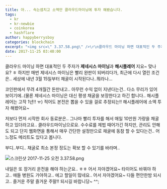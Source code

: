```yaml
---
title: 아... 속는셈치고 소액만 클라우드마이닝에 투자 해봤습니다.
tags:
  - kr
  - kr-newbie
  - coinkorea
  - hashflare
author: happyberrysboy
categories: blockchain
excerpt: "<img src=\" 3.37.58.png\" />\r\n클라우드 마이닝 하면 대표적인 두 주자가 **제네시스 마이닝**과 **해시플레어** 지요~ 맞나요? ㅎ 하지만 매번 제네시스 마이닝은 빨리 완판이 되버리다가, 최근에 다시 열린 조건은.. 세상에 내년 3월 15일부터 채굴이 시작된다나..뭐라나...  코인판에서 무려 4개월간 돈만내고.. 아무런 수익 없이 지낸다는건.. 다소 무리가 있어 보이기에..(물론 제....."
date: 2017-11-25 03:40:00
---
```


클라우드 마이닝 하면 대표적인 두 주자가 **제네시스 마이닝**과 **해시플레어** 지요~ 맞나요? ㅎ
하지만 매번 제네시스 마이닝은 빨리 완판이 되버리다가, 최근에 다시 열린 조건은.. 세상에 내년 3월 15일부터 채굴이 시작된다나..뭐라나...

코인판에서 무려 4개월간 돈만내고.. 아무런 수익 없이 지낸다는건.. 다소 무리가 있어 보이기에..(물론 제네시스 마이닝은 대신 평생 채굴을 보장한다고 하긴 합니다.. 해시플레어는 고작 1년!! ㅠ) 적어도 본전은 뽑을 수 있을 걸로 추정되는!! 해시플레어에 소액 투자 해봤어요~

저보다 먼저 시작한 회사 동료분은.. 그나마 빨리 투자를 해서 매일 10만원 가량을 채굴하고 있더라고요.. 클라우드마이닝으로요.
수수료를 제법 때어가긴 하지만, 관리도 안해도 되고 단지 웹화면을 통해서 매우 간단한 설정만으로 채굴에 동참 할 수 있다는건.. 어느정도 메리트도 있다고 봅니다.

부디..부디.. 채굴로 최소 본정 정도는 확보 할 수 있기를 바라며.. 

![스크린샷 2017-11-25 오전 3.37.58.png](https://steemitimages.com/DQmZVpEsQ4uf16hezYbf3MwQddG38yU9Ktkpqi8Kr9hymR1/％E1％84％89％E1％85％B3％E1％84％8F％E1％85％B3％E1％84％85％E1％85％B5％E1％86％AB％E1％84％89％E1％85％A3％E1％86％BA％202017-11-25％20％E1％84％8B％E1％85％A9％E1％84％8C％E1％85％A5％E1％86％AB％203.37.58.png)

내일은 또 장거리 운전을 해야 하는군요.. ㅎㅎ  어서 자야겠어요~ 타이어도 바꿔야 하고.. 애들 병원도 가야하고.. 에고 할일이 많네요..
어서 자야겠어요~ 다들 편안한밤 되시고.. 즐거운 주말 즐거운 주말!! 되시길 바랍니당~ ^^;